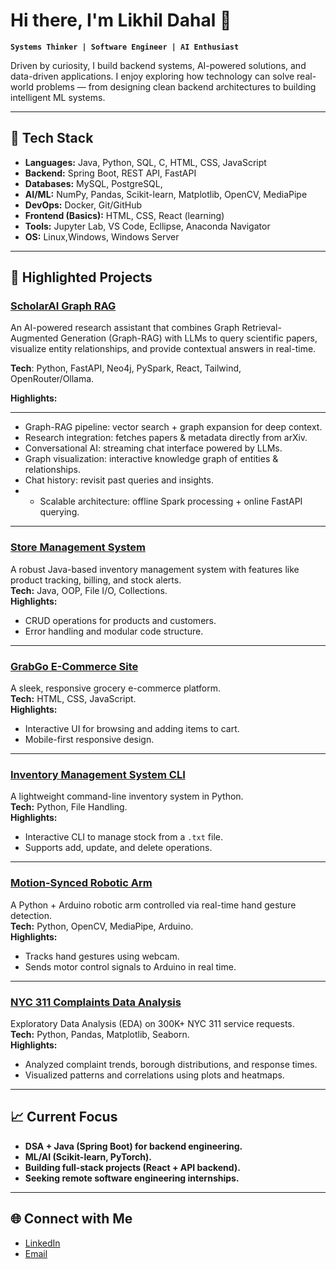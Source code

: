 # Hi there, I'm Likhil Dahal 👋

**`Systems Thinker | Software Engineer | AI Enthusiast`**

Driven by curiosity, I build backend systems, AI-powered solutions, and data-driven applications. I enjoy exploring how technology can solve real-world problems — from designing clean backend architectures to building intelligent ML systems.

---

## 🚀 **Tech Stack**
- **Languages:** Java, Python, SQL, C, HTML, CSS, JavaScript
- **Backend:** Spring Boot, REST API, FastAPI
- **Databases:** MySQL, PostgreSQL, 
- **AI/ML:** NumPy, Pandas, Scikit-learn, Matplotlib, OpenCV, MediaPipe
- **DevOps:** Docker, Git/GitHub
- **Frontend (Basics):** HTML, CSS, React (learning)
- **Tools:** Jupyter Lab, VS Code, Ecllipse, Anaconda Navigator
- **OS:** Linux,Windows, Windows Server

---

## 📂 **Highlighted Projects**

### [ScholarAI Graph RAG](https://github.com/docxbox/ScholarAI_Graph_Rag)
An AI-powered research assistant that combines Graph Retrieval-Augmented Generation (Graph-RAG) with LLMs to query scientific papers, 
visualize entity relationships, and provide contextual answers in real-time.

**Tech**: Python, FastAPI, Neo4j, PySpark, React, Tailwind, OpenRouter/Ollama.


**Highlights:**

---
- Graph-RAG pipeline: vector search + graph expansion for deep context.
- Research integration: fetches papers & metadata directly from arXiv.
- Conversational AI: streaming chat interface powered by LLMs.
- Graph visualization: interactive knowledge graph of entities & relationships.
- Chat history: revisit past queries and insights.
-  - Scalable architecture: offline Spark processing + online FastAPI querying.

---

### [Store Management System](https://github.com/docxbox/Store-Management-System)
A robust Java-based inventory management system with features like product tracking, billing, and stock alerts.  
**Tech:** Java, OOP, File I/O, Collections.  
**Highlights:**
- CRUD operations for products and customers.
- Error handling and modular code structure.

---

### [GrabGo E-Commerce Site](https://github.com/docxbox/GrabGo-Ecommerce-Site)
A sleek, responsive grocery e-commerce platform.  
**Tech:** HTML, CSS, JavaScript.  
**Highlights:**
- Interactive UI for browsing and adding items to cart.
- Mobile-first responsive design.

---

### [Inventory Management System CLI](https://github.com/docxbox/Inventory-Management-System-CLI)
A lightweight command-line inventory system in Python.  
**Tech:** Python, File Handling.  
**Highlights:**
- Interactive CLI to manage stock from a `.txt` file.
- Supports add, update, and delete operations.

---

### [Motion-Synced Robotic Arm](https://github.com/docxbox/Motion-Syned-Robotic-Arm)
A Python + Arduino robotic arm controlled via real-time hand gesture detection.  
**Tech:** Python, OpenCV, MediaPipe, Arduino.  
**Highlights:**
- Tracks hand gestures using webcam.
- Sends motor control signals to Arduino in real time.

---

### [NYC 311 Complaints Data Analysis](https://github.com/docxbox/NYC_311_Complaints_DATA_ANALYSIS)
Exploratory Data Analysis (EDA) on 300K+ NYC 311 service requests.  
**Tech:** Python, Pandas, Matplotlib, Seaborn.  
**Highlights:**
- Analyzed complaint trends, borough distributions, and response times.
- Visualized patterns and correlations using plots and heatmaps.

---

## 📈 **Current Focus**
- **DSA + Java (Spring Boot) for backend engineering.**
- **ML/AI (Scikit-learn, PyTorch).**
- **Building full-stack projects (React + API backend).**
- **Seeking remote software engineering internships.**

---

## 🌐 **Connect with Me**
- [LinkedIn](https://www.linkedin.com/in/likhil-dahal-72477928b)
- [Email](mailto:likhildahal@outlook.com)
